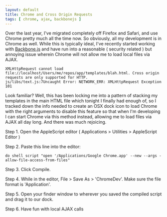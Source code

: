 ```yaml
---
layout: default
title: Chrome and Cross Origin Requests
tags: [ chrome, ajax, backbonejs ]
---
```


Over the last year, I've migrated completely off Firefox and Safari, and use Chrome pretty much all the time now. So obviously, all my development is in Chrome as well. While this is typically ideal, I've recently started working with [Backbone.js] and have run into a reasonable ( security related ) but annoying issue wherein Chrome will not allow me to load local files via AJAX.

	XMLHttpRequest cannot load file://localhost/Users/me/repos/app/templates/blah.html. Cross origin requests are only supported for HTTP.
	js/libs/text.js:7Uncaught Error: NETWORK_ERR: XMLHttpRequest Exception 101
	
Look familiar? Well, this has been locking me into a pattern of stacking my templates in the main HTML file which tonight I finally had enough of, so I tracked down the info needed to create an OSX dock icon to load Chrome with the right arguments to disable this feature so that when I'm developing I can start Chrome via this method instead, allowing me to load files via AJAX all day long. And there was much rejoicing.

Step 1. Open the AppleScript editor ( Applications > Utilities > AppleScript Editor )

Step 2. Paste this line into the editor:

	do shell script "open '/Applications/Google Chrome.app' --new --args -allow-file-access-from-files"

Step 3. Click Compile.

Step 4. While in the editor, File > Save As > 'ChromeDev'. Make sure the file format is 'Application'.

Step 5. Open your finder window to wherever you saved the compiled script and drag it to our dock.

Step 6. Have fun with local AJAX calls

[Backbone.js]: http://documentcloud.github.com/backbone/